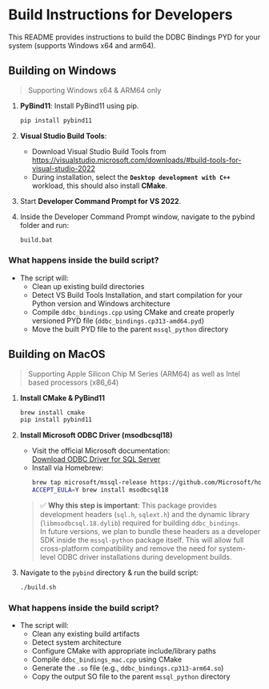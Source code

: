 # Build Instructions for Developers

This README provides instructions to build the DDBC Bindings PYD for your system (supports Windows x64 and arm64).

## Building on Windows
> Supporting Windows x64 & ARM64 only

1. **PyBind11**: Install PyBind11 using pip.
    ```sh
    pip install pybind11
    ```
2. **Visual Studio Build Tools**:
    - Download Visual Studio Build Tools from https://visualstudio.microsoft.com/downloads/#build-tools-for-visual-studio-2022
    - During installation, select the **`Desktop development with C++`** workload, this should also install **CMake**.

3. Start **Developer Command Prompt for VS 2022**.

4. Inside the Developer Command Prompt window, navigate to the pybind folder and run:
    ```sh
    build.bat
    ```

### What happens inside the build script? 

- The script will:
    - Clean up existing build directories
    - Detect VS Build Tools Installation, and start compilation for your Python version and Windows architecture
    - Compile `ddbc_bindings.cpp` using CMake and create properly versioned PYD file (`ddbc_bindings.cp313-amd64.pyd`)
    - Move the built PYD file to the parent `mssql_python` directory

## Building on MacOS
> Supporting Apple Silicon Chip M Series (ARM64) as well as Intel based processors (x86_64)

1. **Install CMake & PyBind11**
   ```bash
   brew install cmake
   pip install pybind11
   ```

2. **Install Microsoft ODBC Driver (msodbcsql18)**
   - Visit the official Microsoft documentation:  
     [Download ODBC Driver for SQL Server](https://learn.microsoft.com/sql/connect/odbc/download-odbc-driver-for-sql-server)
   - Install via Homebrew:
     ```bash
     brew tap microsoft/mssql-release https://github.com/Microsoft/homebrew-mssql-release
     ACCEPT_EULA=Y brew install msodbcsql18
     ```

   > ✅ **Why this step is important**: This package provides development headers (`sql.h`, `sqlext.h`) and the dynamic library (`libmsodbcsql.18.dylib`) required for building `ddbc_bindings`.  
   > In future versions, we plan to bundle these headers as a developer SDK inside the `mssql-python` package itself. This will allow full cross-platform compatibility and remove the need for system-level ODBC driver installations during development builds.

3. Navigate to the `pybind` directory & run the build script:
   ```bash
   ./build.sh
   ```
### What happens inside the build script? 

- The script will:
   - Clean any existing build artifacts
   - Detect system architecture
   - Configure CMake with appropriate include/library paths
   - Compile `ddbc_bindings_mac.cpp` using CMake
   - Generate the `.so` file (e.g., `ddbc_bindings.cp313-arm64.so`)
   - Copy the output SO file to the parent `mssql_python` directory
